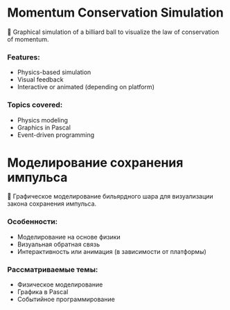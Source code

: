 # Momentum Conservation Simulation

🎯 Graphical simulation of a billiard ball to visualize the law of conservation of momentum.

### Features:
- Physics-based simulation
- Visual feedback
- Interactive or animated (depending on platform)

### Topics covered:
- Physics modeling
- Graphics in Pascal
- Event-driven programming

# Моделирование сохранения импульса

🎯 Графическое моделирование бильярдного шара для визуализации закона сохранения импульса.

### Особенности:
- Моделирование на основе физики
- Визуальная обратная связь
- Интерактивность или анимация (в зависимости от платформы)

### Рассматриваемые темы:
- Физическое моделирование
- Графика в Pascal
- Событийное программирование